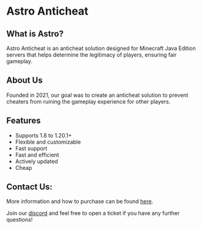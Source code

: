 <h1> <bold>Astro Anticheat</bold> </h1>


<h2> What is Astro? </h2>
Astro Anticheat is an anticheat solution designed for Minecraft Java Edition servers that helps determine the legitimacy of players, ensuring fair gameplay.

<h2> About Us </h2>
Founded in 2021, our goal was to create an anticheat solution to prevent cheaters from ruining the gameplay experience for other players.

## Features
- Supports 1.8 to 1.20.1+
- Flexible and customizable
- Fast support
- Fast and efficient
- Actively updated
- Cheap

## Contact Us:
More information and how to purchase can be found [here](https://astroac.cc).

Join our [discord](https://discord.com/invite/sxgRqTbBAa) and feel free to open a ticket if you have any further questions!
